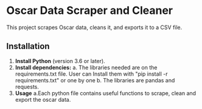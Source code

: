 # Oscar Data Scraper and Cleaner

This project scrapes Oscar data, cleans it, and exports it to a CSV file.

## Installation

1. **Install Python** (version 3.6 or later).
2. **Install dependencies:**
   a. The libraries needed are on the requirements.txt file. User can Install them with "pip install -r requirements.txt" or one by one
   b. The libraries are pandas and requests.
3. **Usage**
   a.Each python file contains useful functions to scrape, clean and export the oscar data. 
   
